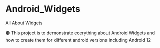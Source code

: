 # Android_Widgets
All About Widgets

🟤 This project is to demonstrate ecerything about Android Widgets and how to create them for different android versions including Android 12
